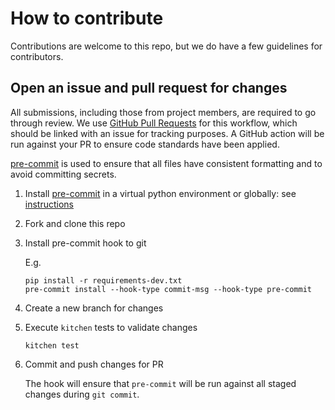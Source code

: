 # How to contribute

Contributions are welcome to this repo, but we do have a few guidelines for
contributors.

## Open an issue and pull request for changes

All submissions, including those from project members, are required to go through
review. We use [GitHub Pull Requests](https://help.github.com/articles/about-pull-requests/)
for this workflow, which should be linked with an issue for tracking purposes.
A GitHub action will be run against your PR to ensure code standards have been
applied.

[pre-commit] is used to ensure that all files have consistent formatting and to
avoid committing secrets.

1. Install [pre-commit] in a virtual python environment or globally: see
   [instructions](https://pre-commit.com/#installation)
2. Fork and clone this repo
3. Install pre-commit hook to git

   E.g.

   ```shell
   pip install -r requirements-dev.txt
   pre-commit install --hook-type commit-msg --hook-type pre-commit
   ```

4. Create a new branch for changes
5. Execute `kitchen` tests to validate changes

   ```shell
   kitchen test
   ```

6. Commit and push changes for PR

   The hook will ensure that `pre-commit` will be run against all staged changes
   during `git commit`.

[pre-commit]: https://pre-commit.com/
